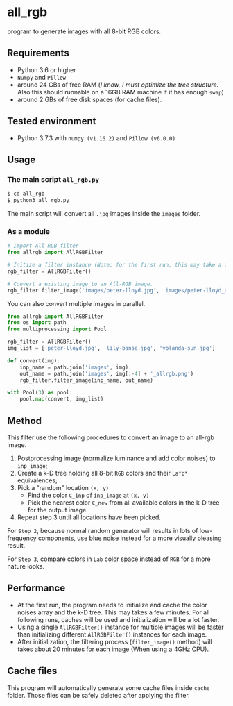 # all_rgb

program to generate images with all 8-bit RGB colors.


## Requirements

- Python 3.6 or higher
- `Numpy` and `Pillow`
- around 24 GBs of free RAM (*I know, I must optimize the tree structure.* Also this should runnable on a 16GB RAM machine if it has enough `swap`)
- around 2 GBs of free disk spaces (for cache files).


## Tested environment
- Python 3.7.3 with `numpy (v1.16.2)` and `Pillow (v6.0.0)`


## Usage


### The main script `all_rgb.py`

```bash
$ cd all_rgb
$ python3 all_rgb.py
```

The main script will convert all `.jpg` images inside the `images` folder.

### As a module

```python
# Import All-RGB filter
from allrgb import AllRGBFilter

# Initize a filter instance (Note: for the first run, this may take a few minutes)
rgb_filter = AllRGBFilter()

# Convert a existing image to an All-RGB image.
rgb_filter.filter_image('images/peter-lloyd.jpg', 'images/peter-lloyd_allrgb.png')
```

You can also convert multiple images in parallel.

```python
from allrgb import AllRGBFilter
from os import path
from multiprocessing import Pool

rgb_filter = AllRGBFilter()
img_list = ['peter-lloyd.jpg', 'lily-banse.jpg', 'yolanda-sun.jpg']

def convert(img):
    inp_name = path.join('images', img)
    out_name = path.join('images', img[:-4] + '_allrgb.png')
    rgb_filter.filter_image(inp_name, out_name)

with Pool(3) as pool:
    pool.map(convert, img_list)
``` 


## Method

This filter use the following procedures to convert an image to an all-rgb image.

1. Postprocessing image (normalize luminance and add color noises) to `inp_image`;
2. Create a k-D tree holding all 8-bit `RGB` colors and their `La*b*` equivalences;
3. Pick a "random" location `(x, y)`
    - Find the color `C_inp` of `inp_image` at `(x, y)`
    - Pick the nearest color `C_new` from all available colors in the k-D tree for the output image.
4. Repeat step 3 until all locations have been picked.

For `Step 2`, because normal random generator will results in lots of low-frequency components, use [blue noise](https://github.com/MomentsInGraphics/BlueNoise) instead for a more visually pleasing result.

For `Step 3`, compare colors in `Lab` color space instead of `RGB` for a more nature looks.


## Performance

- At the first run, the program needs to initialize and cache the color noises array and the k-D tree. This may takes a few minutes. For all following runs, caches will be used and initialization will be a lot faster.
- Using a single `AllRGBFilter()` instance for multiple images will be faster than initializing different `AllRGBFilter()` instances for each image.
- After initialization, the filtering process (`filter_image()` method) will takes about 20 minutes for each image (When using a 4GHz CPU).


## Cache files

This program will automatically generate some cache files inside `cache` folder. Those files can be safely deleted after 
applying the filter. 